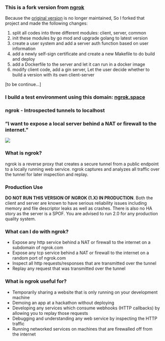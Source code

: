 
### This is a fork version from [ngrok](https://github.com/inconshreveable/ngrok)     
Because the [original version](https://github.com/inconshreveable/ngrok) is no longer maintained, So I forked that project and made the following changes:    
1. split all codes into three different modules: client, server, common       
2. init these modules by go mod and upgrade golang to latest version         
3. create a user system and add a server auth function based on user information             
4. add a newly self-sign certificate and create a new Makefile to do build and deploy               
5. add a Dockerfile to the server and let it can run in a docker image             
6. modify client code, add a gin server, Let the user decide whether to build a version with its own client-server            

[to be continue...]      

### I build a test environment using this domain: [ngrok.space](https://ngrok.space)  

### ngrok - Introspected tunnels to localhost    
### ”I want to expose a local server behind a NAT or firewall to the internet.”
![](https://ngrok.com/static/img/overview.png)

### What is ngrok?
ngrok is a reverse proxy that creates a secure tunnel from a public endpoint to a locally running web service.
ngrok captures and analyzes all traffic over the tunnel for later inspection and replay.


### Production Use

**DO NOT RUN THIS VERSION OF NGROK (1.X) IN PRODUCTION**. Both the client and server are known to have serious reliability issues including memory and file descriptor leaks as well as crashes. There is also no HA story as the server is a SPOF. You are advised to run 2.0 for any production quality system. 

### What can I do with ngrok?
- Expose any http service behind a NAT or firewall to the internet on a subdomain of ngrok.com
- Expose any tcp service behind a NAT or firewall to the internet on a random port of ngrok.com
- Inspect all http requests/responses that are transmitted over the tunnel
- Replay any request that was transmitted over the tunnel


### What is ngrok useful for?
- Temporarily sharing a website that is only running on your development machine
- Demoing an app at a hackathon without deploying
- Developing any services which consume webhooks (HTTP callbacks) by allowing you to replay those requests
- Debugging and understanding any web service by inspecting the HTTP traffic
- Running networked services on machines that are firewalled off from the internet




